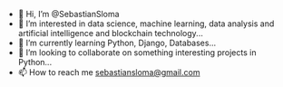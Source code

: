 - 👋 Hi, I’m @SebastianSloma
- 👀 I’m interested in data science, machine learning, data analysis and artificial intelligence and blockchain technology...
- 🌱 I’m currently learning Python, Django, Databases...
- 💞️ I’m looking to collaborate on something interesting projects in Python...
- 📫 How to reach me sebastiansloma@gmail.com
